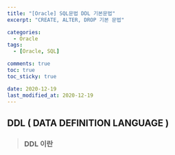 ```yaml
---
title: "[Oracle] SQL문법 DDL 기본문법"
excerpt: "CREATE, ALTER, DROP 기본 문법"

categories:
  - Oracle
tags:
  - [Oracle, SQL]

comments: true
toc: true
toc_sticky: true

date: 2020-12-19
last_modified_at: 2020-12-19
---
```


## DDL ( DATA DEFINITION LANGUAGE )

> ### DDL 이란
